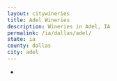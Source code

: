 ```yaml
---
layout: citywineries
title: Adel Wineries
description: Wineries in Adel, IA
permalink: /ia/dallas/adel/
state: ia
county: dallas
city: adel
---
```

-
